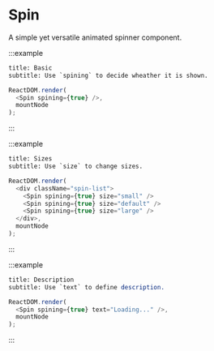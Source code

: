 # Spin

A simple yet versatile animated spinner component.

:::example

```meta
title: Basic
subtitle: Use `spining` to decide wheather it is shown.
```

```js
ReactDOM.render(
  <Spin spining={true} />,
  mountNode
);
```
:::

:::example

```meta
title: Sizes
subtitle: Use `size` to change sizes.
```

```js
ReactDOM.render(
  <div className="spin-list">
    <Spin spining={true} size="small" />
    <Spin spining={true} size="default" />
    <Spin spining={true} size="large" />
  </div>,
  mountNode
);
```
:::

:::example

```meta
title: Description
subtitle: Use `text` to define description.
```

```js
ReactDOM.render(
  <Spin spining={true} text="Loading..." />,
  mountNode
);
```
:::
